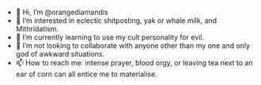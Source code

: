 - 👋 Hi, I’m @orangediamandis
- 👀 I’m interested in eclectic shitposting, yak or whale milk, and Mithridatism.
- 🌱 I’m currently learning to use my cult personality for evil. 
- 💞️ I’m not looking to collaborate with anyone other than my one and only god of awkward situations.
- 📫 How to reach me: intense prayer, blood orgy, or leaving tea next to an ear of corn can all entice me to materialise.

<!---
orangediamandis/orangediamandis is a ✨ special ✨ repository because its `README.md` (this file) appears on your GitHub profile.
You can click the Preview link to take a look at your changes.
--->
